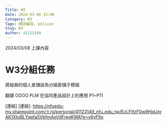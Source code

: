 ```yaml
---
Title: W3
Date: 2024-03-08 15:00
Category: W3
Tags: 網誌編寫, pelican
Slug: W3
Author: 41123149
---
```


2024/03/08 上課內容

<!-- PELICAN_END_SUMMARY -->

# W3分組任務
將組員的個人倉儲設為分組倉儲子模組

翻譯 ODOO PLM 在協同產品設計上的應用 P1~P11


[連結]
[連結]: https://nfuedu-my.sharepoint.com/:t:/g/personal/41123149_nfu_edu_tw/EcLFIfzF0w9HjdJnrAK1XtoBLYqpfa5VbfmAoVdFregKWA?e=y6yF9x